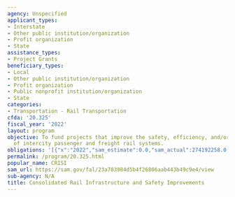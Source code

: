 ```yaml
---
agency: Unspecified
applicant_types:
- Interstate
- Other public institution/organization
- Profit organization
- State
assistance_types:
- Project Grants
beneficiary_types:
- Local
- Other public institution/organization
- Profit organization
- Public nonprofit institution/organization
- State
categories:
- Transportation - Rail Transportation
cfda: '20.325'
fiscal_year: '2022'
layout: program
objective: To fund projects that improve the safety, efficiency, and/or reliability
  of intercity passenger and freight rail systems.
obligations: '[{"x":"2022","sam_estimate":0.0,"sam_actual":274192258.0,"usa_spending_actual":266278741.55},{"x":"2023","sam_estimate":181403252.0,"sam_actual":0.0,"usa_spending_actual":247834310.98},{"x":"2024","sam_estimate":793000000.0,"sam_actual":0.0,"usa_spending_actual":0.0}]'
permalink: /program/20.325.html
popular_name: CRISI
sam_url: https://sam.gov/fal/23a703984d5b4f26806aab443b49c9e4/view
sub-agency: N/A
title: Consolidated Rail Infrastructure and Safety Improvements
---
```

